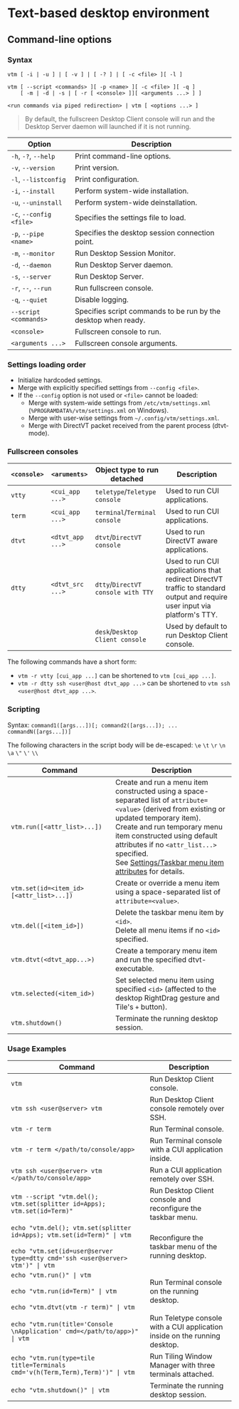 # Text-based desktop environment

## Command-line options

### Syntax

```
vtm [ -i | -u ] | [ -v ] | [ -? ] | [ -c <file> ][ -l ]

vtm [ --script <commands> ][ -p <name> ][ -c <file> ][ -q ]
    [ -m | -d | -s | [ -r [ <console> ]][ <arguments ...> ] ]

<run commands via piped redirection> | vtm [ <options ...> ]
```

> By default, the fullscreen Desktop Client console will run and the Desktop Server daemon will launched if it is not running.

Option                  | Description
------------------------|-------------------------------------------------------
`-h`, `-?`, `--help`    | Print command-line options.
`-v`, `--version`       | Print version.
`-l`, `--listconfig`    | Print configuration.
`-i`, `--install`       | Perform system-wide installation.
`-u`, `--uninstall`     | Perform system-wide deinstallation.
`-c`, `--config <file>` | Specifies the settings file to load.
`-p`, `--pipe <name>`   | Specifies the desktop session connection point.
`-m`, `--monitor`       | Run Desktop Session Monitor.
`-d`, `--daemon`        | Run Desktop Server daemon.
`-s`, `--server`        | Run Desktop Server.
`-r`, `--`, `--run`     | Run fullscreen console.
`-q`, `--quiet`         | Disable logging.
`--script <commands>`   | Specifies script commands to be run by the desktop when ready.
`<console>`             | Fullscreen console to run.
`<arguments ...>`       | Fullscreen console arguments.

### Settings loading order

  - Initialize hardcoded settings.
  - Merge with explicitly specified settings from `--config <file>`.
  - If the `--config` option is not used or `<file>` cannot be loaded:
      - Merge with system-wide settings from `/etc/vtm/settings.xml` (`%PROGRAMDATA%/vtm/settings.xml` on Windows).
      - Merge with user-wise settings from `~/.config/vtm/settings.xml`.
      - Merge with DirectVT packet received from the parent process (dtvt-mode).

### Fullscreen consoles

`<console>` | `<aruments>`     | Object type to run detached        | Description
------------|------------------|------------------------------------|----------------------
`vtty`      | `<cui_app ...>`  | `teletype`/`Teletype console`      | Used to run CUI applications.
`term`      | `<cui_app ...>`  | `terminal`/`Terminal console`      | Used to run CUI applications.
`dtvt`      | `<dtvt_app ...>` | `dtvt`/`DirectVT console`          | Used to run DirectVT aware applications.
`dtty`      | `<dtvt_src ...>` | `dtty`/`DirectVT console with TTY` | Used to run CUI applications that redirect DirectVT traffic to standard output and require user input via platform's TTY.
|           |                  | `desk`/`Desktop Client console`    | Used by default to run Desktop Client console.

The following commands have a short form:
  - `vtm -r vtty [cui_app ...]` can be shortened to `vtm [cui_app ...]`.
  - `vtm -r dtty ssh <user@host dtvt_app ...>` can be shortened to `vtm ssh <user@host dtvt_app ...>`.

### Scripting

Syntax: `command1([args...])[; command2([args...]); ... commandN([args...])]`

The following characters in the script body will be de-escaped: `\e` `\t` `\r` `\n` `\a` `\"` `\'` `\\`

 Command                                 | Description
-----------------------------------------|-------------------------------------------
`vtm.run([<attr_list>...])`              | Create and run a menu item constructed using a space-separated list of `attribute=<value>` (derived from existing or updated temporary item).<br>Create and run temporary menu item constructed using default attributes if no `<attr_list...>` specified.<br>See [Settings/Taskbar menu item attributes](settings.md#Taskbar-menu-item-attributes) for details.
`vtm.set(id=<item_id> [<attr_list>...])` | Create or override a menu item using a space-separated list of `attribute=<value>`.
`vtm.del([<item_id>])`                   | Delete the taskbar menu item by `<id>`.<br>Delete all menu items if no `<id>` specified.
`vtm.dtvt(<dtvt_app...>)`                | Create a temporary menu item and run the specified dtvt-executable.
`vtm.selected(<item_id>)`                | Set selected menu item using specified `<id>` (affected to the desktop RightDrag gesture and Tile's `+` button).
`vtm.shutdown()`                         | Terminate the running desktop session.

### Usage Examples

Command                                            | Description
---------------------------------------------------|--------------------------------------------
`vtm`                                              | Run Desktop Client console.
`vtm ssh <user@server> vtm`                        | Run Desktop Client console remotely over SSH.
`vtm -r term`                                      | Run Terminal console.
`vtm -r term </path/to/console/app>`               | Run Terminal console with a CUI application inside.
`vtm ssh <user@server> vtm </path/to/console/app>` | Run a CUI application remotely over SSH.
`vtm --script "vtm.del(); vtm.set(splitter id=Apps); vtm.set(id=Term)"` | Run Desktop Client console and reconfigure the taskbar menu.
`echo "vtm.del(); vtm.set(splitter id=Apps); vtm.set(id=Term)" \| vtm`<br><br>`echo "vtm.set(id=user@server type=dtty cmd='ssh <user@server> vtm')" \| vtm` | Reconfigure the taskbar menu of the running desktop.
`echo "vtm.run()" \| vtm`<br><br>`echo "vtm.run(id=Term)" \| vtm`<br><br>`echo "vtm.dtvt(vtm -r term)" \| vtm` | Run Terminal console on the running desktop.
`echo "vtm.run(title='Console \nApplication' cmd=</path/to/app>)" \| vtm` | Run Teletype console with a CUI application inside on the running desktop.
`echo "vtm.run(type=tile title=Terminals cmd='v(h(Term,Term),Term)')" \| vtm` | Run Tiling Window Manager with three terminals attached.
`echo "vtm.shutdown()" \| vtm`                     | Terminate the running desktop session.